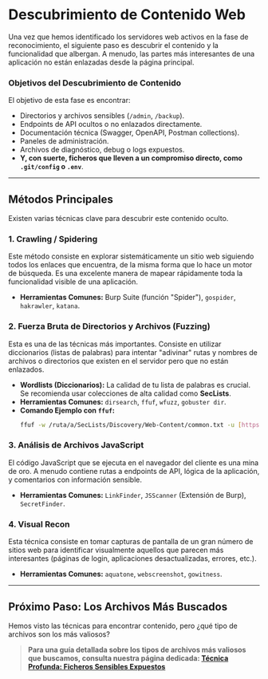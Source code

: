 # Descubrimiento de Contenido Web

Una vez que hemos identificado los servidores web activos en la fase de reconocimiento, el siguiente paso es descubrir el contenido y la funcionalidad que albergan. A menudo, las partes más interesantes de una aplicación no están enlazadas desde la página principal.

### Objetivos del Descubrimiento de Contenido

El objetivo de esta fase es encontrar:

* Directorios y archivos sensibles (`/admin`, `/backup`).
* Endpoints de API ocultos o no enlazados directamente.
* Documentación técnica (Swagger, OpenAPI, Postman collections).
* Paneles de administración.
* Archivos de diagnóstico, debug o logs expuestos.
* **Y, con suerte, ficheros que lleven a un compromiso directo, como `.git/config` o `.env`**.

---

## Métodos Principales

Existen varias técnicas clave para descubrir este contenido oculto.

### 1. Crawling / Spidering

Este método consiste en explorar sistemáticamente un sitio web siguiendo todos los enlaces que encuentra, de la misma forma que lo hace un motor de búsqueda. Es una excelente manera de mapear rápidamente toda la funcionalidad visible de una aplicación.

* **Herramientas Comunes:** Burp Suite (función "Spider"), `gospider`, `hakrawler`, `katana`.

### 2. Fuerza Bruta de Directorios y Archivos (Fuzzing)

Esta es una de las técnicas más importantes. Consiste en utilizar diccionarios (listas de palabras) para intentar "adivinar" rutas y nombres de archivos o directorios que existen en el servidor pero que no están enlazados.

* **Wordlists (Diccionarios):** La calidad de tu lista de palabras es crucial. Se recomienda usar colecciones de alta calidad como **SecLists**.
* **Herramientas Comunes:** `dirsearch`, `ffuf`, `wfuzz`, `gobuster dir`.
* **Comando Ejemplo con `ffuf`:**
  ```bash
  ffuf -w /ruta/a/SecLists/Discovery/Web-Content/common.txt -u [https://target.com/FUZZ](https://target.com/FUZZ) -mc 200,204,301,302,307,401,403
  ```

### 3. Análisis de Archivos JavaScript

El código JavaScript que se ejecuta en el navegador del cliente es una mina de oro. A menudo contiene rutas a endpoints de API, lógica de la aplicación, y comentarios con información sensible.

* **Herramientas Comunes:** `LinkFinder`, `JSScanner` (Extensión de Burp), `SecretFinder`.

### 4. Visual Recon

Esta técnica consiste en tomar capturas de pantalla de un gran número de sitios web para identificar visualmente aquellos que parecen más interesantes (páginas de login, aplicaciones desactualizadas, errores, etc.).

* **Herramientas Comunes:** `aquatone`, `webscreenshot`, `gowitness`.

---

## Próximo Paso: Los Archivos Más Buscados

Hemos visto las técnicas para encontrar contenido, pero ¿qué tipo de archivos son los más valiosos?

> **Para una guía detallada sobre los tipos de archivos más valiosos que buscamos, consulta nuestra página dedicada: [Técnica Profunda: Ficheros Sensibles Expuestos](./02d-1-ficheros-sensibles.md)**

